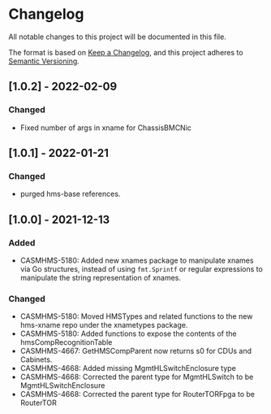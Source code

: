 # Changelog

All notable changes to this project will be documented in this file.

The format is based on [Keep a Changelog](https://keepachangelog.com/en/1.0.0/),
and this project adheres to [Semantic Versioning](https://semver.org/spec/v2.0.0.html).

## [1.0.2] - 2022-02-09

### Changed

- Fixed number of args in xname for ChassisBMCNic

## [1.0.1] - 2022-01-21

### Changed

- purged hms-base references.

## [1.0.0] - 2021-12-13

### Added

- CASMHMS-5180: Added new xnames package to manipulate xnames via Go structures, instead of using `fmt.Sprintf` or regular expressions to manipulate the string representation of xnames. 

### Changed

- CASMHMS-5180: Moved HMSTypes and related functions to the new hms-xname repo under the xnametypes package.
- CASMHMS-5180: Added functions to expose the contents of the hmsCompRecognitionTable
- CASMHMS-4667: GetHMSCompParent now returns s0 for CDUs and Cabinets.
- CASMHMS-4668: Added missing MgmtHLSwitchEnclosure type
- CASMHMS-4668: Corrected the parent type for MgmtHLSwitch to be MgmtHLSwitchEnclosure
- CASMHMS-4668: Corrected the parent type for RouterTORFpga to be RouterTOR

